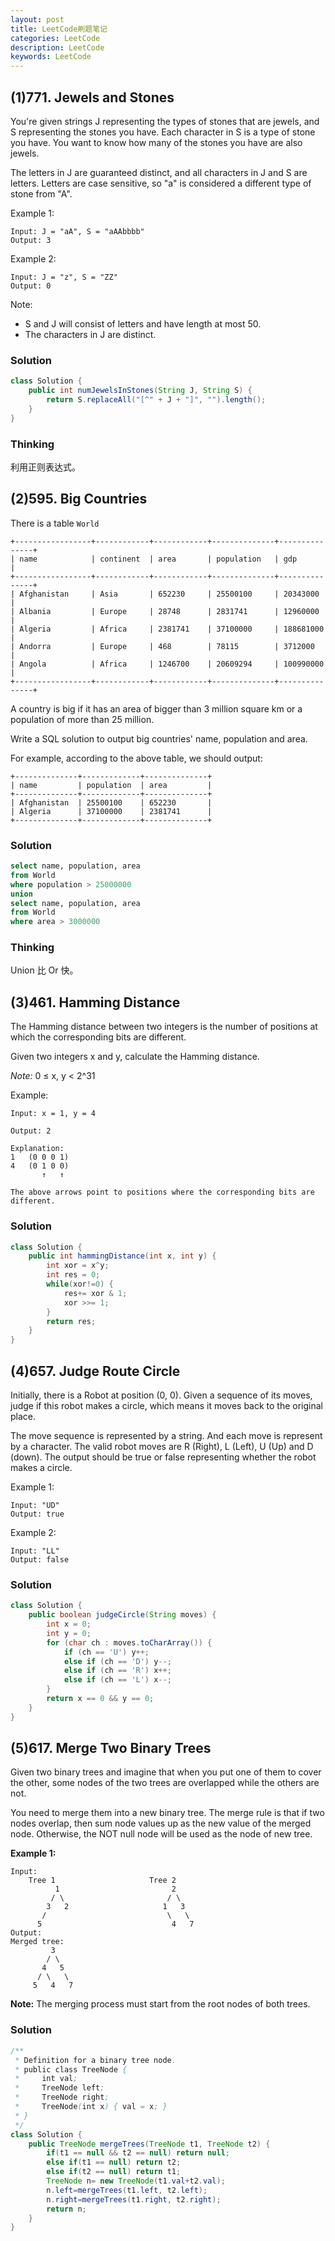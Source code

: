 ```yaml
---
layout: post
title: LeetCode刷题笔记
categories: LeetCode
description: LeetCode
keywords: LeetCode
---
```


## (1)771. Jewels and Stones

You're given strings J representing the types of stones that are jewels, and S representing the stones you have.  Each character in S is a type of stone you have.  You want to know how many of the stones you have are also jewels.

The letters in J are guaranteed distinct, and all characters in J and S are letters. Letters are case sensitive, so "a" is considered a different type of stone from "A".

Example 1:
```
Input: J = "aA", S = "aAAbbbb"
Output: 3
```

Example 2:
```
Input: J = "z", S = "ZZ"
Output: 0
```

Note:
* S and J will consist of letters and have length at most 50.
* The characters in J are distinct.

### Solution

```java
class Solution {
    public int numJewelsInStones(String J, String S) {
        return S.replaceAll("[^" + J + "]", "").length();
    }
}
```

### Thinking

利用正则表达式。

## (2)595. Big Countries
There is a table `World`

```
+-----------------+------------+------------+--------------+---------------+
| name            | continent  | area       | population   | gdp           |
+-----------------+------------+------------+--------------+---------------+
| Afghanistan     | Asia       | 652230     | 25500100     | 20343000      |
| Albania         | Europe     | 28748      | 2831741      | 12960000      |
| Algeria         | Africa     | 2381741    | 37100000     | 188681000     |
| Andorra         | Europe     | 468        | 78115        | 3712000       |
| Angola          | Africa     | 1246700    | 20609294     | 100990000     |
+-----------------+------------+------------+--------------+---------------+
```

A country is big if it has an area of bigger than 3 million square km or a population of more than 25 million.

Write a SQL solution to output big countries' name, population and area.

For example, according to the above table, we should output:

```
+--------------+-------------+--------------+
| name         | population  | area         |
+--------------+-------------+--------------+
| Afghanistan  | 25500100    | 652230       |
| Algeria      | 37100000    | 2381741      |
+--------------+-------------+--------------+
```

### Solution

```sql
select name, population, area
from World
where population > 25000000
union
select name, population, area
from World
where area > 3000000
```

### Thinking

Union 比 Or 快。

## (3)461. Hamming Distance

The Hamming distance between two integers is the number of positions at which the corresponding bits are different.

Given two integers x and y, calculate the Hamming distance.

*Note:*
0 ≤ x, y < 2^31

Example:
```
Input: x = 1, y = 4

Output: 2

Explanation:
1   (0 0 0 1)
4   (0 1 0 0)
       ↑   ↑

The above arrows point to positions where the corresponding bits are different.
```

### Solution

```java
class Solution {
    public int hammingDistance(int x, int y) {
        int xor = x^y;
        int res = 0;
        while(xor!=0) {
            res+= xor & 1;
            xor >>= 1;
        }
        return res;
    }
}
```

## (4)657. Judge Route Circle

Initially, there is a Robot at position (0, 0). Given a sequence of its moves, judge if this robot makes a circle, which means it moves back to the original place.

The move sequence is represented by a string. And each move is represent by a character. The valid robot moves are R (Right), L (Left), U (Up) and D (down). The output should be true or false representing whether the robot makes a circle.

Example 1:

```
Input: "UD"
Output: true
```
Example 2:
```
Input: "LL"
Output: false
```

### Solution

```java
class Solution {
    public boolean judgeCircle(String moves) {
        int x = 0;
        int y = 0;
        for (char ch : moves.toCharArray()) {
            if (ch == 'U') y++;
            else if (ch == 'D') y--;
            else if (ch == 'R') x++;
            else if (ch == 'L') x--;
        }
        return x == 0 && y == 0;
    }
}
```

## (5)617. Merge Two Binary Trees

Given two binary trees and imagine that when you put one of them to cover the other, some nodes of the two trees are overlapped while the others are not.

You need to merge them into a new binary tree. The merge rule is that if two nodes overlap, then sum node values up as the new value of the merged node. Otherwise, the NOT null node will be used as the node of new tree.

**Example 1:**

```
Input: 
	Tree 1                     Tree 2                  
          1                         2                             
         / \                       / \                            
        3   2                     1   3                        
       /                           \   \                      
      5                             4   7                  
Output: 
Merged tree:
	     3
	    / \
	   4   5
	  / \   \ 
	 5   4   7
```

**Note:** The merging process must start from the root nodes of both trees.

### Solution

```java
/**
 * Definition for a binary tree node.
 * public class TreeNode {
 *     int val;
 *     TreeNode left;
 *     TreeNode right;
 *     TreeNode(int x) { val = x; }
 * }
 */
class Solution {
    public TreeNode mergeTrees(TreeNode t1, TreeNode t2) {
        if(t1 == null && t2 == null) return null;
        else if(t1 == null) return t2;
        else if(t2 == null) return t1;
        TreeNode n= new TreeNode(t1.val+t2.val);
        n.left=mergeTrees(t1.left, t2.left);
        n.right=mergeTrees(t1.right, t2.right);
        return n;
    }
}
```
